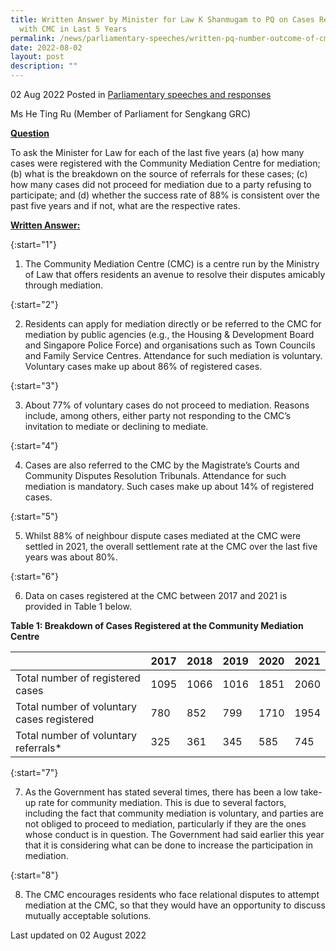 ```yaml
---
title: Written Answer by Minister for Law K Shanmugam to PQ on Cases Registered
  with CMC in Last 5 Years
permalink: /news/parliamentary-speeches/written-pq-number-outcome-of-cmc-cases-in-last-five-years
date: 2022-08-02
layout: post
description: ""
---
```

02 Aug 2022 Posted in [Parliamentary speeches and responses](/news/parliamentary-speeches)

Ms He Ting Ru (Member of Parliament for Sengkang GRC)
  
**<b><u>Question</u></b>** 

To ask the Minister for Law for each of the last five years (a) how many cases were registered with the Community Mediation Centre for mediation; (b) what is the breakdown on the source of referrals for these cases; (c) how many cases did not proceed for mediation due to a party refusing to participate; and (d) whether the success rate of 88% is consistent over the past five years and if not, what are the respective rates.

<b><u>Written Answer:</u></b> 

{:start="1"}

1.  The Community Mediation Centre (CMC) is a centre run by the Ministry of Law that offers residents an avenue to resolve their disputes amicably through mediation.

{:start="2"}

2.  Residents can apply for mediation directly or be referred to the CMC for mediation by public agencies (e.g., the Housing & Development Board and Singapore Police Force) and organisations such as Town Councils and Family Service Centres. Attendance for such mediation is voluntary. Voluntary cases make up about 86% of registered cases.

{:start="3"}

3.  About 77% of voluntary cases do not proceed to mediation. Reasons include, among others, either party not responding to the CMC’s invitation to mediate or declining to mediate.

{:start="4"}

4.  Cases are also referred to the CMC by the Magistrate’s Courts and Community Disputes Resolution Tribunals. Attendance for such mediation is mandatory. Such cases make up about 14% of registered cases.

{:start="5"}

5.  Whilst 88% of neighbour dispute cases mediated at the CMC were settled in 2021, the overall settlement rate at the CMC over the last five years was about 80%.

{:start="6"}

6.  Data on cases registered at the CMC between 2017 and 2021 is provided in Table 1 below.

**<b>Table 1: Breakdown of Cases Registered at the Community Mediation Centre</b>**

|                |2017|2018|2019|2020|2021|
|----------------|-------------------------------|-----------------------------|-------------------------------|-----------------------------|-------------------------------|
|Total number of registered cases|1095|1066|1016|1851|2060|
|Total number of voluntary cases registered|780|852|799|1710|1954|
|Total number of voluntary referrals*|325|361|345|585|745|


{:start="7"}

7.  As the Government has stated several times, there has been a low take-up rate for community mediation. This is due to several factors, including the fact that community mediation is voluntary, and parties are not obliged to proceed to mediation, particularly if they are the ones whose conduct is in question. The Government had said earlier this year that it is considering what can be done to increase the participation in mediation.

{:start="8"}

8.  The CMC encourages residents who face relational disputes to attempt mediation at the CMC, so that they would have an opportunity to discuss mutually acceptable solutions.

<p class="right-side-updated">Last updated on 02 August 2022</p>
